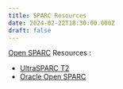 ```yaml
---
title: SPARC Resources
date: 2024-02-22T18:30:00.000Z
draft: false
---
```


[Open SPARC](https://en.wikipedia.org/wiki/OpenSPARC "Open SPARC") Resources :

* [UltraSPARC T2](https://en.wikipedia.org/wiki/UltraSPARC_T2 "UltraSPARC T2")
* [Oracle Open SPARC](https://www.oracle.com/servers/technologies/opensparc-t2-page.html "Oracle Open SPAC T2") 
